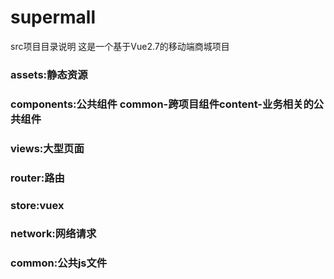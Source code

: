 # supermall
src项目目录说明
这是一个基于Vue2.7的移动端商城项目

### assets:静态资源	
### components:公共组件 common-跨项目组件content-业务相关的公共组件
### views:大型页面
### router:路由
### store:vuex
### network:网络请求
### common:公共js文件
